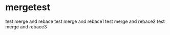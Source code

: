 # mergetest


test merge and rebace
test merge and rebace1
test merge and rebace2
test merge and rebace3

